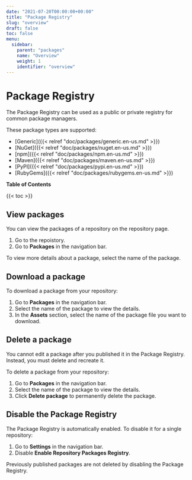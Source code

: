 ```yaml
---
date: "2021-07-20T00:00:00+00:00"
title: "Package Registry"
slug: "overview"
draft: false
toc: false
menu:
  sidebar:
    parent: "packages"
    name: "Overview"
    weight: 1
    identifier: "overview"
---
```


# Package Registry

The Package Registry can be used as a public or private registry for common package managers.

These package types are supported:

- [Generic]({{< relref "doc/packages/generic.en-us.md" >}})
- [NuGet]({{< relref "doc/packages/nuget.en-us.md" >}})
- [npm]({{< relref "doc/packages/npm.en-us.md" >}})
- [Maven]({{< relref "doc/packages/maven.en-us.md" >}})
- [PyPI]({{< relref "doc/packages/pypi.en-us.md" >}})
- [RubyGems]({{< relref "doc/packages/rubygems.en-us.md" >}})

**Table of Contents**

{{< toc >}}

## View packages

You can view the packages of a repository on the repository page.

1. Go to the repoistory.
1. Go to **Packages** in the navigation bar.

To view more details about a package, select the name of the package.

## Download a package

To download a package from your repository:

1. Go to **Packages** in the navigation bar.
1. Select the name of the package to view the details.
1. In the **Assets** section, select the name of the package file you want to download.

## Delete a package

You cannot edit a package after you published it in the Package Registry. Instead, you
must delete and recreate it.

To delete a package from your repository:

1. Go to **Packages** in the navigation bar.
1. Select the name of the package to view the details.
1. Click **Delete package** to permanently delete the package.

## Disable the Package Registry

The Package Registry is automatically enabled. To disable it for a single repository:

1. Go to **Settings** in the navigation bar.
1. Disable **Enable Repository Packages Registry**.

Previously published packages are not deleted by disabling the Package Registry.
